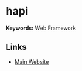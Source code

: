 # hapi

<!--
https://github.com/2color/real-world-grading-app
-->

**Keywords:** Web Framework

## Links

- [Main Website](https://hapi.dev)
